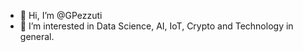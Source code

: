 - 👋 Hi, I’m @GPezzuti
- 👀 I’m interested in Data Science, AI, IoT, Crypto and Technology in general.
